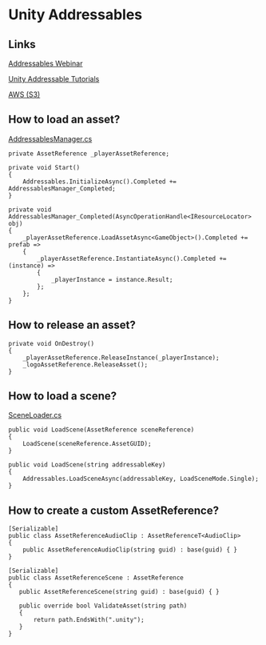# Unity Addressables

## Links
[Addressables Webinar](https://www.youtube.com/watch?v=C5puKyuFrpM)

[Unity Addressable Tutorials](https://www.youtube.com/playlist?list=PLQMQNmwN3FvwcDh-oo0lHYyqTo7F8V7t6)

[AWS (S3)](https://aws.amazon.com/)

## How to load an asset?
[AddressablesManager.cs](https://github.com/gabrieljacintho/unity-addressables/blob/c6fd6d4a3253afce9ecff2bdfff7c5aa0617d26a/Assets/Scripts/AddressablesManager.cs)
```
private AssetReference _playerAssetReference;

private void Start()
{
    Addressables.InitializeAsync().Completed += AddressablesManager_Completed;
}

private void AddressablesManager_Completed(AsyncOperationHandle<IResourceLocator> obj)
{
    _playerAssetReference.LoadAssetAsync<GameObject>().Completed += prefab =>
    {
        _playerAssetReference.InstantiateAsync().Completed += (instance) =>
        {
            _playerInstance = instance.Result;
        };
    };
}
```

## How to release an asset?
```
private void OnDestroy()
{
    _playerAssetReference.ReleaseInstance(_playerInstance);
    _logoAssetReference.ReleaseAsset();
}
```

## How to load a scene?
[SceneLoader.cs](https://github.com/gabrieljacintho/unity-addressables/blob/c6fd6d4a3253afce9ecff2bdfff7c5aa0617d26a/Assets/Scripts/SceneLoader.cs)
```
public void LoadScene(AssetReference sceneReference)
{
    LoadScene(sceneReference.AssetGUID);
}

public void LoadScene(string addressableKey)
{
    Addressables.LoadSceneAsync(addressableKey, LoadSceneMode.Single);
}
```

## How to create a custom AssetReference?
```
[Serializable]
public class AssetReferenceAudioClip : AssetReferenceT<AudioClip>
{
    public AssetReferenceAudioClip(string guid) : base(guid) { }
}
```
```
[Serializable]
public class AssetReferenceScene : AssetReference
{
   public AssetReferenceScene(string guid) : base(guid) { }

   public override bool ValidateAsset(string path)
   {
       return path.EndsWith(".unity");
   }
}
```
